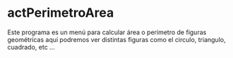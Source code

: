 # actPerimetroArea
Este programa es un menú para calcular área o perímetro de figuras geométricas aquí podremos ver distintas figuras como el circulo, triangulo, cuadrado, etc ...

